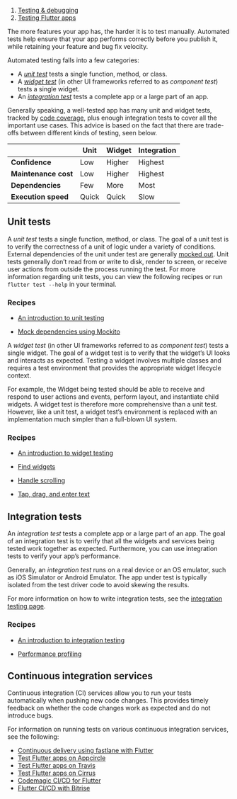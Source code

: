 1.  [Testing & debugging](https://docs.flutter.dev/testing)
2.  [Testing Flutter apps](https://docs.flutter.dev/testing/overview)

The more features your app has, the harder it is to test manually. Automated tests help ensure that your app performs correctly before you publish it, while retaining your feature and bug fix velocity.

Automated testing falls into a few categories:

-   A [_unit test_](https://docs.flutter.dev/testing/overview#unit-tests) tests a single function, method, or class.
-   A [_widget test_](https://docs.flutter.dev/testing/overview#widget-tests) (in other UI frameworks referred to as _component test_) tests a single widget.
-   An [_integration test_](https://docs.flutter.dev/testing/overview#integration-tests) tests a complete app or a large part of an app.

Generally speaking, a well-tested app has many unit and widget tests, tracked by [code coverage](https://en.wikipedia.org/wiki/Code_coverage), plus enough integration tests to cover all the important use cases. This advice is based on the fact that there are trade-offs between different kinds of testing, seen below.

|   | Unit | Widget | Integration |
| --- | --- | --- | --- |
| **Confidence** | Low | Higher | Highest |
| **Maintenance cost** | Low | Higher | Highest |
| **Dependencies** | Few | More | Most |
| **Execution speed** | Quick | Quick | Slow |

## Unit tests

A _unit test_ tests a single function, method, or class. The goal of a unit test is to verify the correctness of a unit of logic under a variety of conditions. External dependencies of the unit under test are generally [mocked out](https://docs.flutter.dev/cookbook/testing/unit/mocking). Unit tests generally don’t read from or write to disk, render to screen, or receive user actions from outside the process running the test. For more information regarding unit tests, you can view the following recipes or run `flutter test --help` in your terminal.

### Recipes

-   [An introduction to unit testing](https://docs.flutter.dev/cookbook/testing/unit/introduction/)
    
-   [Mock dependencies using Mockito](https://docs.flutter.dev/cookbook/testing/unit/mocking/)
    

A _widget test_ (in other UI frameworks referred to as _component test_) tests a single widget. The goal of a widget test is to verify that the widget’s UI looks and interacts as expected. Testing a widget involves multiple classes and requires a test environment that provides the appropriate widget lifecycle context.

For example, the Widget being tested should be able to receive and respond to user actions and events, perform layout, and instantiate child widgets. A widget test is therefore more comprehensive than a unit test. However, like a unit test, a widget test’s environment is replaced with an implementation much simpler than a full-blown UI system.

### Recipes

-   [An introduction to widget testing](https://docs.flutter.dev/cookbook/testing/widget/introduction/)
    
-   [Find widgets](https://docs.flutter.dev/cookbook/testing/widget/finders/)
    
-   [Handle scrolling](https://docs.flutter.dev/cookbook/testing/widget/scrolling/)
    
-   [Tap, drag, and enter text](https://docs.flutter.dev/cookbook/testing/widget/tap-drag/)
    

## Integration tests

An _integration test_ tests a complete app or a large part of an app. The goal of an integration test is to verify that all the widgets and services being tested work together as expected. Furthermore, you can use integration tests to verify your app’s performance.

Generally, an _integration test_ runs on a real device or an OS emulator, such as iOS Simulator or Android Emulator. The app under test is typically isolated from the test driver code to avoid skewing the results.

For more information on how to write integration tests, see the [integration testing page](https://docs.flutter.dev/testing/integration-tests).

### Recipes

-   [An introduction to integration testing](https://docs.flutter.dev/cookbook/testing/integration/introduction/)
    
-   [Performance profiling](https://docs.flutter.dev/cookbook/testing/integration/profiling/)
    

## Continuous integration services

Continuous integration (CI) services allow you to run your tests automatically when pushing new code changes. This provides timely feedback on whether the code changes work as expected and do not introduce bugs.

For information on running tests on various continuous integration services, see the following:

-   [Continuous delivery using fastlane with Flutter](https://docs.flutter.dev/deployment/cd#fastlane)
-   [Test Flutter apps on Appcircle](https://blog.appcircle.io/article/flutter-ci-cd-github-ios-android-web#)
-   [Test Flutter apps on Travis](https://medium.com/flutter/test-flutter-apps-on-travis-3fd5142ecd8c)
-   [Test Flutter apps on Cirrus](https://cirrus-ci.org/examples/#flutter)
-   [Codemagic CI/CD for Flutter](https://blog.codemagic.io/getting-started-with-codemagic/)
-   [Flutter CI/CD with Bitrise](https://devcenter.bitrise.io/en/getting-started/getting-started-with-flutter-apps)